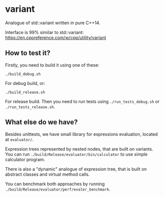 # variant
Analogue of std::variant written in pure C++14.

Interface is 99% similar to std::variant: https://en.cppreference.com/w/cpp/utility/variant

## How to test it?
Firstly, you need to build it using one of these:
```
./build_debug.sh
```
For debug build, or:
```
./build_release.sh
```
For release build.
Then you need to run tests using `./run_tests_debug.sh` or `./run_tests_release.sh`.

## What else do we have?
Besides unittests, we have small library for expressions evaluation, located at `evaluator/`.

Expression trees represented by nested nodes, that are built on variants.
You can run `./build/Release/evaluator/bin/calculator` to use simple calculator program.

There is also a "dynamic" analogue of expression tree, that is built on abstract classes and virtual method calls.

You can benchmark both approaches by running `./build/Release/evaluator/perf/evaler_benchmark`.
